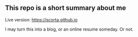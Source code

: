 ## This repo is a short summary about me

Live version: https://scorta.github.io

I may turn this into a blog, or an online resume someday. Or not.

